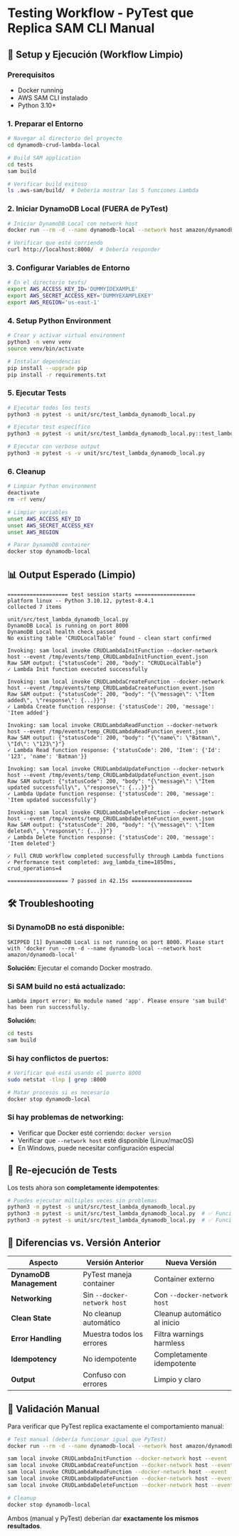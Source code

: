 # Testing Workflow - PyTest que Replica SAM CLI Manual

## 🚀 Setup y Ejecución (Workflow Limpio)

### **Prerequisitos**
- Docker running
- AWS SAM CLI instalado
- Python 3.10+

### **1. Preparar el Entorno**

```bash
# Navegar al directorio del proyecto
cd dynamodb-crud-lambda-local

# Build SAM application
cd tests
sam build

# Verificar build exitoso
ls .aws-sam/build/  # Debería mostrar las 5 funciones Lambda
```

### **2. Iniciar DynamoDB Local (FUERA de PyTest)**

```bash
# Iniciar DynamoDB Local con network host
docker run --rm -d --name dynamodb-local --network host amazon/dynamodb-local

# Verificar que esté corriendo
curl http://localhost:8000/  # Debería responder
```

### **3. Configurar Variables de Entorno**

```bash
# En el directorio tests/
export AWS_ACCESS_KEY_ID='DUMMYIDEXAMPLE'
export AWS_SECRET_ACCESS_KEY='DUMMYEXAMPLEKEY'
export AWS_REGION='us-east-1'
```

### **4. Setup Python Environment**

```bash
# Crear y activar virtual environment
python3 -m venv venv
source venv/bin/activate

# Instalar dependencias
pip install --upgrade pip
pip install -r requirements.txt
```

### **5. Ejecutar Tests**

```bash
# Ejecutar todos los tests
python3 -m pytest -s unit/src/test_lambda_dynamodb_local.py

# Ejecutar test específico
python3 -m pytest -s unit/src/test_lambda_dynamodb_local.py::test_lambda_create_function

# Ejecutar con verbose output
python3 -m pytest -s -v unit/src/test_lambda_dynamodb_local.py
```

### **6. Cleanup**

```bash
# Limpiar Python environment
deactivate
rm -rf venv/

# Limpiar variables
unset AWS_ACCESS_KEY_ID
unset AWS_SECRET_ACCESS_KEY
unset AWS_REGION

# Parar DynamoDB container
docker stop dynamodb-local
```

## 📊 Output Esperado (Limpio)

```
=================== test session starts ===================
platform linux -- Python 3.10.12, pytest-8.4.1
collected 7 items

unit/src/test_lambda_dynamodb_local.py 
DynamoDB Local is running on port 8000
DynamoDB Local health check passed
No existing table 'CRUDLocalTable' found - clean start confirmed

Invoking: sam local invoke CRUDLambdaInitFunction --docker-network host --event /tmp/events/temp_CRUDLambdaInitFunction_event.json
Raw SAM output: {"statusCode": 200, "body": "CRUDLocalTable"}
✓ Lambda Init function executed successfully

Invoking: sam local invoke CRUDLambdaCreateFunction --docker-network host --event /tmp/events/temp_CRUDLambdaCreateFunction_event.json  
Raw SAM output: {"statusCode": 200, "body": "{\"message\": \"Item added\", \"response\": {...}}"}
✓ Lambda Create function response: {'statusCode': 200, 'message': 'Item added'}

Invoking: sam local invoke CRUDLambdaReadFunction --docker-network host --event /tmp/events/temp_CRUDLambdaReadFunction_event.json
Raw SAM output: {"statusCode": 200, "body": "{\"name\": \"Batman\", \"Id\": \"123\"}"}
✓ Lambda Read function response: {'statusCode': 200, 'Item': {'Id': '123', 'name': 'Batman'}}

Invoking: sam local invoke CRUDLambdaUpdateFunction --docker-network host --event /tmp/events/temp_CRUDLambdaUpdateFunction_event.json
Raw SAM output: {"statusCode": 200, "body": "{\"message\": \"Item updated successfully\", \"response\": {...}}"}
✓ Lambda Update function response: {'statusCode': 200, 'message': 'Item updated successfully'}

Invoking: sam local invoke CRUDLambdaDeleteFunction --docker-network host --event /tmp/events/temp_CRUDLambdaDeleteFunction_event.json
Raw SAM output: {"statusCode": 200, "body": "{\"message\": \"Item deleted\", \"response\": {...}}"}
✓ Lambda Delete function response: {'statusCode': 200, 'message': 'Item deleted'}

✓ Full CRUD workflow completed successfully through Lambda functions
✓ Performance test completed: avg_lambda_time=1850ms, crud_operations=4

=================== 7 passed in 42.15s ===================
```

## 🛠️ Troubleshooting

### **Si DynamoDB no está disponible:**
```
SKIPPED [1] DynamoDB Local is not running on port 8000. Please start with 'docker run --rm -d --name dynamodb-local --network host amazon/dynamodb-local'
```
**Solución:** Ejecutar el comando Docker mostrado.

### **Si SAM build no está actualizado:**
```
Lambda import error: No module named 'app'. Please ensure 'sam build' has been run successfully.
```
**Solución:** 
```bash
cd tests
sam build
```

### **Si hay conflictos de puertos:**
```bash
# Verificar qué está usando el puerto 8000
sudo netstat -tlnp | grep :8000

# Matar procesos si es necesario
docker stop dynamodb-local
```

### **Si hay problemas de networking:**
- Verificar que Docker esté corriendo: `docker version`
- Verificar que `--network host` esté disponible (Linux/macOS)
- En Windows, puede necesitar configuración especial

## 🔄 Re-ejecución de Tests

Los tests ahora son **completamente idempotentes**:

```bash
# Puedes ejecutar múltiples veces sin problemas
python3 -m pytest -s unit/src/test_lambda_dynamodb_local.py
python3 -m pytest -s unit/src/test_lambda_dynamodb_local.py  # ✅ Funciona
python3 -m pytest -s unit/src/test_lambda_dynamodb_local.py  # ✅ Funciona
```

## 📝 Diferencias vs. Versión Anterior

| Aspecto | Versión Anterior | Nueva Versión |
|---------|------------------|---------------|
| **DynamoDB Management** | PyTest maneja container | Container externo |
| **Networking** | Sin `--docker-network host` | Con `--docker-network host` |
| **Clean State** | No cleanup automático | Cleanup automático al inicio |
| **Error Handling** | Muestra todos los errores | Filtra warnings harmless |
| **Idempotency** | No idempotente | Completamente idempotente |
| **Output** | Confuso con errores | Limpio y claro |

## 🎯 Validación Manual

Para verificar que PyTest replica exactamente el comportamiento manual:

```bash
# Test manual (debería funcionar igual que PyTest)
docker run --rm -d --name dynamodb-local --network host amazon/dynamodb-local

sam local invoke CRUDLambdaInitFunction --docker-network host --event ../events/lambda-init-event.json
sam local invoke CRUDLambdaCreateFunction --docker-network host --event ../events/lambda-create-event.json
sam local invoke CRUDLambdaReadFunction --docker-network host --event ../events/lambda-read-event.json
sam local invoke CRUDLambdaUpdateFunction --docker-network host --event ../events/lambda-update-event.json
sam local invoke CRUDLambdaDeleteFunction --docker-network host --event ../events/lambda-delete-event.json

# Cleanup
docker stop dynamodb-local
```

Ambos (manual y PyTest) deberían dar **exactamente los mismos resultados**.
